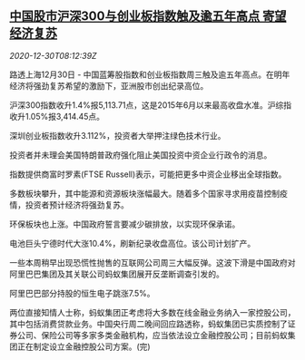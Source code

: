 <!--1609316595000-->
[中国股市沪深300与创业板指数触及逾五年高点 寄望经济复苏](https://cn.reuters.com/article/china-stocks-market-1230-idCNKBS2940PD)
------

<div><i>2020-12-30T08:12:39Z</i></div><p>路透上海12月30日 - 中国蓝筹股指数和创业板指数周三触及逾五年高点。在明年经济将强劲复苏希望的激励下，亚洲股市创出纪录高位。</p><p>沪深300指数收升1.4%报5,113.71点，这是2015年6月以来最高收盘水准。沪综指收升1.05%报3,414.45点。</p><p>深圳创业板指数收升3.112%，投资者大举押注绿色技术行业。</p><p>投资者并未理会美国特朗普政府强化阻止美国投资中资企业行政令的消息。</p><p>指数提供商富时罗素(FTSE Russell)表示，可能把更多中资企业移出全球指数。</p><p>多数板块攀升，其中能源和资源板块涨幅最大。随着多个国家寻求用疫苗控制疫情，投资者预计经济将强劲复苏。</p><p>环保板块也上涨。中国政府誓言要减少碳排放，以实现环保承诺。</p><p>电池巨头宁德时代大涨10.4%，刷新纪录收盘高位。该公司计划扩产。</p><p>一些本周稍早出现恐慌性抛售的互联网公司周三大幅反弹。这波下滑是中国政府对阿里巴巴集团及其关联公司蚂蚁集团展开反垄断调查引发的。</p><p>阿里巴巴部分持股的恒生电子跳涨7.5%。</p><p>两位直接知情人士称，蚂蚁集团正考虑将大多数在线金融业务纳入一家控股公司，其中包括消费贷款业务。中国央行周二晚间回应路透称，蚂蚁集团已实质控制了证券公司、保险公司等多家多类金融机构，应当依法设立金融控股公司；目前蚂蚁集团正在制定设立金融控股公司方案。(完)</p>
